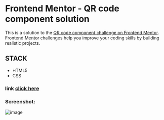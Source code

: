 # Frontend Mentor - QR code component solution

This is a solution to the [QR code component challenge on Frontend Mentor](https://www.frontendmentor.io/challenges/qr-code-component-iux_sIO_H). Frontend Mentor challenges help you improve your coding skills by building realistic projects. 

## STACK
* HTML5
* CSS
### link [click here](https://srjuchenko.github.io/frontend-mentor-solutions/qr-code-component-main/index.html)

### Screenshot:
![image](https://github.com/user-attachments/assets/dc25dc0b-538a-4d2b-b0d6-b4fc40d77389)

